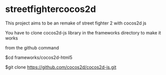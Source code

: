 # streetfightercocos2d

This project aims to be an remake of street fighter 2 with cocos2d js

You have to clone cocos2d-js library in the frameworks directory to make it works

from the github command

$cd frameworks/cocos2d-html5

$git clone https://github.com/cocos2d/cocos2d-js.git